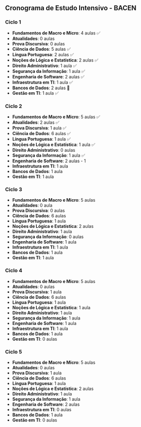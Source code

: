 ## Cronograma de Estudo Intensivo - BACEN

### Ciclo 1

- **Fundamentos de Macro e Micro**: 4 aulas ✅
- **Atualidades**: 0 aulas
- **Prova Discursiva**: 0 aulas
- **Ciência de Dados**: 5 aulas ✅
- **Língua Portuguesa**: 2 aulas ✅
- **Noções de Lógica e Estatística**: 2 aulas ✅
- **Direito Administrativo**: 1 aula ✅
- **Segurança da Informação**: 1 aula ✅
- **Engenharia de Software**: 2 aulas ✅
- **Infraestrutura em TI**: 1 aula ✅
- **Bancos de Dados**: 2 aulas 🦘
- **Gestão em TI**: 1 aula ✅

### Ciclo 2

- **Fundamentos de Macro e Micro**: 5 aulas ✅
- **Atualidades**: 2 aulas ✅
- **Prova Discursiva**: 1 aula ✅
- **Ciência de Dados**: 6 aulas ✅
- **Língua Portuguesa**: 1 aula ✅
- **Noções de Lógica e Estatística**: 1 aula ✅
- **Direito Administrativo**: 0 aulas
- **Segurança da Informação**: 1 aula ✅
- **Engenharia de Software**: 2 aulas - 1
- **Infraestrutura em TI**: 1 aula
- **Bancos de Dados**: 1 aula
- **Gestão em TI**: 1 aula

### Ciclo 3

- **Fundamentos de Macro e Micro**: 5 aulas
- **Atualidades**: 0 aula
- **Prova Discursiva**: 0 aulas
- **Ciência de Dados**: 6 aulas
- **Língua Portuguesa**: 1 aula
- **Noções de Lógica e Estatística**: 2 aulas
- **Direito Administrativo**: 1 aula
- **Segurança da Informação**: 0 aulas
- **Engenharia de Software**: 1 aula
- **Infraestrutura em TI**: 1 aula
- **Bancos de Dados**: 1 aula
- **Gestão em TI**: 1 aula

### Ciclo 4

- **Fundamentos de Macro e Micro**: 5 aulas
- **Atualidades**: 0 aulas
- **Prova Discursiva**: 1 aula
- **Ciência de Dados**: 6 aulas
- **Língua Portuguesa**: 1 aula
- **Noções de Lógica e Estatística**: 1 aula
- **Direito Administrativo**: 1 aula
- **Segurança da Informação**: 1 aula
- **Engenharia de Software**: 1 aula
- **Infraestrutura em TI**: 1 aula
- **Bancos de Dados**: 1 aula
- **Gestão em TI**: 0 aulas

### Ciclo 5

- **Fundamentos de Macro e Micro**: 5 aulas
- **Atualidades**: 0 aulas
- **Prova Discursiva**: 1 aula
- **Ciência de Dados**: 6 aulas
- **Língua Portuguesa**: 1 aula
- **Noções de Lógica e Estatística**: 2 aulas
- **Direito Administrativo**: 1 aula
- **Segurança da Informação**: 1 aula
- **Engenharia de Software**: 2 aulas
- **Infraestrutura em TI**: 0 aulas
- **Bancos de Dados**: 1 aula
- **Gestão em TI**: 0 aulas
